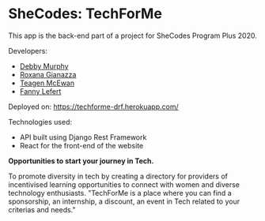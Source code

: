 # SheCodes: TechForMe

This app is the back-end part of a project for SheCodes Program Plus 2020.

Developers:
- [Debby Murphy](https://github.com/DebbyMurphy)
- [Roxana Gianazza](https://github.com/roxygia)
- [Teagen McEwan](https://github.com/TeagenMcEwan)
- [Fanny Lefert](https://github.com/MamzelNyf)

Deployed on: https://techforme-drf.herokuapp.com/

Technologies used:
- API built using Django Rest Framework
- React for the front-end of the website

**Opportunities to start your journey in Tech.**

To promote diversity in tech by creating a directory for providers of incentivised learning opportunities to connect with women and diverse technology enthusiasts. 
"TechForMe is a place where you can find a sponsorship, an internship, a discount, an event in Tech related to your criterias and needs."

